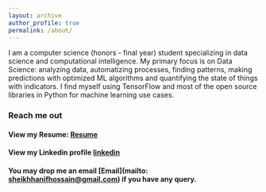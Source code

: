```yaml
---
layout: archive
author_profile: true
permalink: /about/
---
```


I am a computer science (honors - final year) student specializing in data science and computational intelligence. 
My primary focus is on Data Science: analyzing data, automatizing processes, finding patterns, making predictions with optimized ML algorithms and quantifying the state of things with indicators. I find myself using TensorFlow and most of the open source libraries in Python for machine learning use cases. 


### Reach me out

#### View my Resume: [Resume](https://drive.google.com/file/d/1CyCfTLCeEcRNlBa5FruhFIe1H-OzZlo7/view?usp=sharing)

#### View my Linkedin profile [linkedin](https://www.linkedin.com/in/sheikhhanif/)  
#### You may drop me an email [Email](mailto: sheikhhanifhossain@gmail.com) if you have any query.

